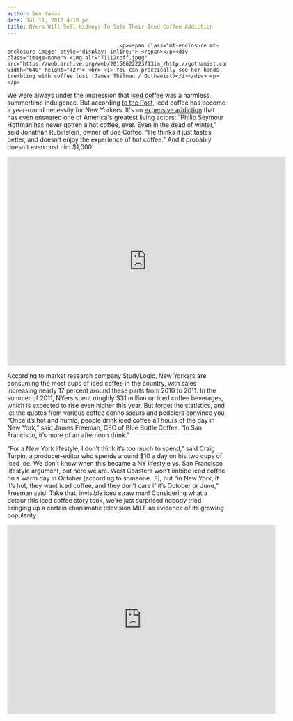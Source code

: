 ```yaml
---
author: Ben Yakas
date: Jul 11, 2012 4:10 pm
title: NYers Will Sell Kidneys To Sate Their Iced Coffee Addiction
---
```


	
										<p><span class="mt-enclosure mt-enclosure-image" style="display: inline;"> </span></p><div class="image-none"> <img alt="71112coff.jpeg" src="https://web.archive.org/web/20150622223713im_/http://gothamist.com/attachments/byakas/71112coff.jpeg" width="640" height="427"> <br> <i> You can practically see her hands trembling with coffee lust (James Thilman / Gothamist)</i></div> <p></p>

<p>We were always under the impression that <a href="https://web.archive.org/web/20150622223713/http://gothamist.com/2012/05/23/best_iced_coffee.php">iced coffee</a> was a harmless summertime indulgence. But according <a href="https://web.archive.org/web/20150622223713/http://www.nypost.com/p/entertainment/food/cool_beans_shYD7e3KdrcyVGmzccqFcO?utm_source=SFnewyorkpost&amp;utm_medium=SFnewyorkpost#ixzz20LBKsd1f">to the Post</a>, iced coffee has become a year-round necessity for New Yorkers. It&apos;s an <a href="https://web.archive.org/web/20150622223713/http://newyork.grubstreet.com/2012/03/why-does-iced-coffee-cost-more-than-hot.html">expensive addiction</a> that has even ensnared one of America&apos;s greatest living actors: &#x201C;Philip Seymour Hoffman has never gotten a hot coffee, ever. Even in the dead of winter,&#x201D; said Jonathan Rubinstein, owner of Joe Coffee. &#x201C;He thinks it just tastes better, and doesn&#x2019;t enjoy the experience of hot coffee.&quot; And it probably doesn&apos;t even cost him $1,000!</p>

<p><iframe width="640" height="480" src="https://web.archive.org/web/20150622223713if_/http://www.youtube.com/embed/vq_pjh1y2Ec" frameborder="0" allowfullscreen></iframe></p>

<p>According to market research company StudyLogic, New Yorkers are consuming the most cups of iced coffee in the country, with sales increasing nearly 17 percent around these parts from 2010 to 2011. In the summer of 2011, NYers spent roughly $31 million on iced coffee beverages, which is expected to rise even higher this year. But forget the statistics, and let the quotes from various coffee connoisseurs and peddlers convince you: &#x201C;Once it&#x2019;s hot and humid, people drink iced coffee all hours of the day in New York,&#x201D;  said James Freeman, CEO of Blue Bottle Coffee. &#x201C;In San Francisco, it&#x2019;s more of an afternoon drink.&#x201D;</p>

<p>&#x201C;For a New York lifestyle, I don&#x2019;t think it&#x2019;s too much to spend,&quot; said Craig Turpin, a producer-editor who spends around $10 a day on his two cups of iced joe. We don&apos;t know when this became a NY lifestyle vs. San Francisco lifestyle argument, but here we are. West Coasters won&#x2019;t imbibe iced coffee on a warm day in October (according to someone...?), but &#x201C;in New York, if it&#x2019;s hot, they want iced coffee, and they don&#x2019;t care if it&#x2019;s October or June,&#x201D; Freeman said. Take that, invisible iced straw man! Considering what a detour this iced coffee story took, we&apos;re just surprised nobody tried bringing up a certain charismatic television MILF as evidence of its growing popularity:</p>

<center><iframe src="https://web.archive.org/web/20150622223713if_/http://video.vulture.com/video/Watch-a-Supercut-of-Weedss-Nanc/player?layout=compact&amp;read_more=1" width="616" height="434" frameborder="0" scrolling="no"></iframe></center>					
										
									
				
